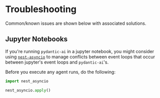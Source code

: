 # Troubleshooting

Common/known issues are shown below with associated solutions.

## Jupyter Notebooks

If you're running `pydantic-ai` in a jupyter notebook, you might consider using [`nest-asyncio`](https://pypi.org/project/nest-asyncio/)
to manage conflicts between event loops that occur between jupyter's event loops and `pydantic-ai`'s.

Before you execute any agent runs, do the following:

```python {test="skip" lint="skip"}
import nest_asyncio

nest_asyncio.apply()
```
